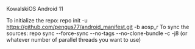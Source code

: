 <p align="center">

KowalskiOS Android 11

To initialize the repo: repo init -u https://github.com/pengus77/android_manifest.git -b aosp_r
To sync the sources: repo sync --force-sync --no-tags --no-clone-bundle -c -j8 (or whatever number of parallel threads you want to use)
